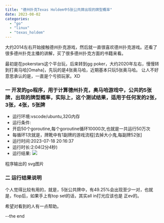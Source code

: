 ```yaml
---
title: "德州扑克Texas Holdem中5张公共牌出现的牌型概率"
date: 2023-08-02
categories: 
  - "go"
  - "linux"
  - "texas_holdem"
---
```


大约2014左右开始接触德州扑克游戏，然后就一直很喜欢德州扑克游戏。还看了很多德州扑克主播的讲解，买了很多德州扑克方面的书籍来看。

最初是在pokerstars这个平台玩，后来转到gg poker，大约2020年左右，慢慢转到打奥马哈[Omaha]，先玩的是4张奥马哈，近期基本只玩5张奥马哈。 让人不好意思承认的是，一直是个亏损玩家。XD

### 一 开发的go程序，用于计算德州扑克，奥马哈游戏中，公共的5张牌，出现的牌型概率，实际上，这个测试结果，适用于任何发的2张，3张，4张，5张牌

- 运行环境:vscode/ubuntu,32G内存
- 运行条件:
- 开启50个goroutine,每个goroutine循环10000次,也就是一共运行50万次
- 每循环1次就是，牌靴中有1副牌的游戏流程[去掉大小鬼,每副牌52张]
- 运行时间:2023-07-18 20:16:37
- 运行时长:2:04(2分4秒)
- 运行结果: ![](https://poker-x-studio.github.io/images/texas-holdem-2023-07-18-20-16-36.png)

程序输出的 svg图片

### 二 运行结果说明

个人觉得比较有用的，就是，5张公共牌中，有49.25%会出现至少一对，也就是，flop后，如果手上有top set的话，其实all in打光应该也是 正ev的。

希望对看到的人有一点帮助。

--the end

